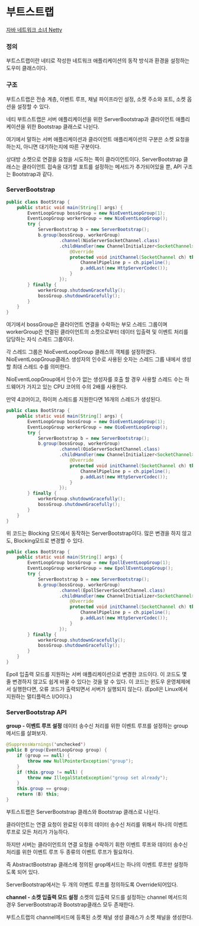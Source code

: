 # 부트스트랩

[자바 네트워크 소녀 Netty](https://product.kyobobook.co.kr/detail/S000001057642)

### 정의
부트스트랩이란 네티로 작성한 네트워크 애플리케이션의 동작 방식과 환경을 설정하는 도우미 클래스이다.

### 구조
부트스트랩은 전송 계층, 이벤트 루프, 채널 파이프라인 설정, 소켓 주소와 포트, 소켓 옵션을 설정할 수 있다.

네티 부트스트랩은 서버 애플리케이션을 위한 ServerBootstrap과 클라이언트 애플리케이션을 위한 Bootstrap 클래스로 나뉜다. 

여기에서 말하는 서버 애플리케이션과 클라이언트 애플리케이션의 구분은 소켓 요청을 하는지, 아니면 대기하는지에 따른 구분이다.

상대방 소켓으로 연결을 요청을 시도하는 쪽이 클라이언트이다. ServerBootstrap 클래스는 클라이언트 접속을 대기할 포트를 설정하는 메서드가 추가되어있을 뿐, API 구조는 Bootstrap과 같다.


### ServerBootstrap
```java
public class BootStrap {
    public static void main(String[] args) {
        EventLoopGroup bossGroup = new NioEventLoopGroup(1);
        EventLoopGroup workerGroup = new NioEventLoopGroup();
        try {
            ServerBootstrap b = new ServerBootstrap();
            b.group(bossGroup, workerGroup)
                    .channel(NioServerSocketChannel.class)
                    .childHandler(new ChannelInitializer<SocketChannel>() {
                        @Override
                        protected void initChannel(SocketChannel ch) throws Exception {
                            ChannelPipeline p = ch.pipeline();
                            p.addLast(new HttpServerCodec());
                        }
                    });
        } finally {
            workerGroup.shutdownGracefully();
            bossGroup.shutdownGracefully();
        }
    }
}
```

여기에서 bossGroup은 클라이언트 연결을 수락하는 부모 스레드 그룹이며 workerGroup은 연결된 클라이언트의 소켓으로부터 데이터 입출력 및 이벤트 처리를 담당하는 자식 스레드 그룹이다.

각 스레드 그룹은 NioEventLoopGroup 클래스의 객체를 설정하였다. NioEventLoopGroup클래스 생성자의 인수로 사용된 숫자는 스레드 그룹 내에서 생성할 최대 스레드 수를 의미한다.

NioEventLoopGroup에서 인수가 없는 생성자를 호출 할 경우 사용할 스레드 수는 하드웨어가 가지고 있는 CPU 코어의 수의 2배를 사용한다.

만약 4코어이고, 하이퍼 스레드를 지원한다면 16개의 스레드가 생성된다.

```java
public class BootStrap {
    public static void main(String[] args) {
        EventLoopGroup bossGroup = new OioEventLoopGroup(1);
        EventLoopGroup workerGroup = new OioEventLoopGroup();
        try {
            ServerBootstrap b = new ServerBootstrap();
            b.group(bossGroup, workerGroup)
                    .channel(OioServerSocketChannel.class)
                    .childHandler(new ChannelInitializer<SocketChannel>() {
                        @Override
                        protected void initChannel(SocketChannel ch) throws Exception {
                            ChannelPipeline p = ch.pipeline();
                            p.addLast(new HttpServerCodec());
                        }
                    });
        } finally {
            workerGroup.shutdownGracefully();
            bossGroup.shutdownGracefully();
        }
    }
}
```
위 코드는 Blocking 모드에서 동작하는 ServerBootstrap이다. 많은 변경을 하지 않고도, Blocking모드로 변경할 수 있다.

```java
public class BootStrap {
    public static void main(String[] args) {
        EventLoopGroup bossGroup = new EpollEventLoopGroup(1);
        EventLoopGroup workerGroup = new EpollEventLoopGroup();
        try {
            ServerBootstrap b = new ServerBootstrap();
            b.group(bossGroup, workerGroup)
                    .channel(EpollServerSocketChannel.class)
                    .childHandler(new ChannelInitializer<SocketChannel>() {
                        @Override
                        protected void initChannel(SocketChannel ch) throws Exception {
                            ChannelPipeline p = ch.pipeline();
                            p.addLast(new HttpServerCodec());
                        }
                    });
        } finally {
            workerGroup.shutdownGracefully();
            bossGroup.shutdownGracefully();
        }
    }
}
```
Epoll 입출력 모드를 지원하는 서버 애플리케이션으로 변경한 코드이다. 이 코드도 몇 줄 변경하지 않고도 쉽게 바꿀 수 있다는 것을 알 수 있다. 이 코드는 윈도우 운영체제에서 실행한다면, 오류 코드가 출력되면서 서버가 실행되지 않는다. (Epoll은 Linux에서 지원하는 멀티플럭스 I/O이다.)

### ServerBootstrap API
**group - 이벤트 루프 설정**
데이터 송수신 처리를 위한 이벤트 루프를 설정하는 group메서드를 살펴보자.
```java
@SuppressWarnings('unchecked')
public B group(EventLoopGroup group) {
    if (group == null) {
        throw new NullPointerException("group");
    }
    if (this.group != null) {
        throw new IllegalStateException("group set already");
    }
    this.group == group;
    return (B) this;
}
```
부트스트랩은 ServerBootstrap 클래스와 Bootstrap 클래스로 나뉜다. 

클라이언트는 연결 요청이 완료된 이후의 데이터 송수신 처리를 위해서 하나의 이벤트 루프로 모든 처리가 가능하다.

하지만 서버는 클라이언트의 연결 요청을 수락하기 휘한 이벤트 루프와 데이터 송수신 처리를 위한 이벤트 루프 두 종류의 이벤트 루프가 필요하다.

즉 AbstractBootstrap 클래스에 정의된 grop메서드는 하나의 이벤트 루프만 설정하도록 되어 있다.

ServerBootstrap에서는 두 개의 이벤트 루프를 정의하도록 Override되어있다.

**channel - 소켓 입출력 모드 설정**
소켓의 입출력 모드를 설정하는 channel 메서드의 경우 ServerBootstrap과 Bootstrap클래스 모두 존재한다.

부트스트랩의 channel메서드에 등록된 소켓 채널 생성 클래스가 소켓 채널을 생성한다.
                           